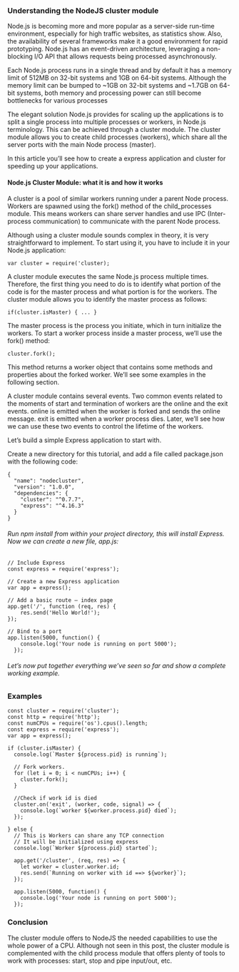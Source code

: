### Understanding the NodeJS cluster module

Node.js is becoming more and more popular as a server-side run-time environment, especially for high traffic websites, as statistics show. Also, the availability of several frameworks make it a good environment for rapid prototyping. Node.js has an event-driven architecture, leveraging a non-blocking I/O API that allows requests being processed asynchronously.

Each Node.js process runs in a single thread and by default it has a memory limit of 512MB on 32-bit systems and 1GB on 64-bit systems. Although the memory limit can be bumped to ~1GB on 32-bit systems and ~1.7GB on 64-bit systems, both memory and processing power can still become bottlenecks for various processes

The elegant solution Node.js provides for scaling up the applications is to split a single process into multiple processes or workers, in Node.js terminology. This can be achieved through a cluster module. The cluster module allows you to create child processes (workers), which share all the server ports with the main Node process (master).

In this article you’ll see how to create a express application and  cluster for speeding up your applications.

#### Node.js Cluster Module: what it is and how it works

A cluster is a pool of similar workers running under a parent Node process. Workers are spawned using the fork() method of the child_processes module. This means workers can share server handles and use IPC (Inter-process communication) to communicate with the parent Node process.

Although using a cluster module sounds complex in theory, it is very straightforward to implement. To start using it, you have to include it in your Node.js application:
```
var cluster = require('cluster);
```
A cluster module executes the same Node.js process multiple times. Therefore, the first thing you need to do is to identify what portion of the code is for the master process and what portion is for the workers. The cluster module allows you to identify the master process as follows:
```
if(cluster.isMaster) { ... }
```
The master process is the process you initiate, which in turn initialize the workers. To start a worker process inside a master process, we’ll use the fork() method:
```
cluster.fork();
```
This method returns a worker object that contains some methods and properties about the forked worker. We’ll see some examples in the following section.

A cluster module contains several events. Two common events related to the moments of start and termination of workers are the online and the exit events. online is emitted when the worker is forked and sends the online message. exit is emitted when a worker process dies. Later, we’ll see how we can use these two events to control the lifetime of the workers.


Let’s build a simple Express application to start with.

Create a new directory for this tutorial, and add a file called package.json with the following code:
```
{
  "name": "nodecluster",
  "version": "1.0.0",
  "dependencies": {
    "cluster": "^0.7.7",
    "express": "^4.16.3"
  }
}
```


###### Run npm install from within your project directory, this will install Express. Now we can create a new file, app.js:
```
// Include Express
const express = require('express');

// Create a new Express application
var app = express();

// Add a basic route – index page
app.get('/', function (req, res) {
    res.send('Hello World!');
});

// Bind to a port
app.listen(5000, function() {
    console.log('Your node is running on port 5000');
  });

```
###### Let’s now put together everything we’ve seen so far and show a complete working example.

### Examples

```
const cluster = require('cluster');
const http = require('http');
const numCPUs = require('os').cpus().length;
const express = require('express');
var app = express();

if (cluster.isMaster) {
  console.log(`Master ${process.pid} is running`);

  // Fork workers.
  for (let i = 0; i < numCPUs; i++) {
    cluster.fork();
  }

  //Check if work id is died
  cluster.on('exit', (worker, code, signal) => {
    console.log(`worker ${worker.process.pid} died`);
  });

} else {
  // This is Workers can share any TCP connection
  // It will be initialized using express
  console.log(`Worker ${process.pid} started`);

  app.get('/cluster', (req, res) => {
    let worker = cluster.worker.id;
    res.send(`Running on worker with id ==> ${worker}`);
  });

  app.listen(5000, function() {
    console.log('Your node is running on port 5000');
  });
```

### Conclusion
The cluster module offers to NodeJS the needed capabilities to use the whole power of a CPU. Although not seen in this post, the cluster module is complemented with the child process module that offers plenty of tools to work with processes: start, stop and pipe input/out, etc.

